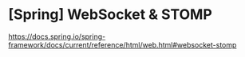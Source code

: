 # [Spring] WebSocket & STOMP 

https://docs.spring.io/spring-framework/docs/current/reference/html/web.html#websocket-stomp



